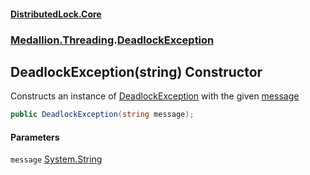 #### [DistributedLock.Core](README.md 'README')
### [Medallion.Threading](Medallion.Threading.md 'Medallion.Threading').[DeadlockException](DeadlockException.md 'Medallion.Threading.DeadlockException')

## DeadlockException(string) Constructor

Constructs an instance of [DeadlockException](DeadlockException.md 'Medallion.Threading.DeadlockException') with the given [message](DeadlockException..ctor.rZAayxV0jwI4ZmlNNiyAyQ.md#Medallion.Threading.DeadlockException.DeadlockException(string).message 'Medallion.Threading.DeadlockException.DeadlockException(string).message')

```csharp
public DeadlockException(string message);
```
#### Parameters

<a name='Medallion.Threading.DeadlockException.DeadlockException(string).message'></a>

`message` [System.String](https://docs.microsoft.com/en-us/dotnet/api/System.String 'System.String')